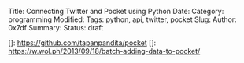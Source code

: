 Title: Connecting Twitter and Pocket using Python
Date: 
Category: programming 
Modified: 
Tags: python, api, twitter, pocket 
Slug: 
Author: 0x7df
Summary: 
Status: draft

[]: https://github.com/tapanpandita/pocket
[]: https://w.wol.ph/2013/09/18/batch-adding-data-to-pocket/

